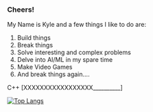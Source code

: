 ### Cheers!

My Name is Kyle and a few things I like to do are:
  1. Build things
  2. Break things
  3. Solve interesting and complex problems
  4. Delve into AI/ML in my spare time
  5. Make Video Games
  6. And break things again....
 
 C++ 
 [XXXXXXXXXXXXXXXXX__________] 
 
 
[![Top Langs](https://github-readme-stats.vercel.app/api/top-langs/?username=nosark)](https://github.com/nosark)
